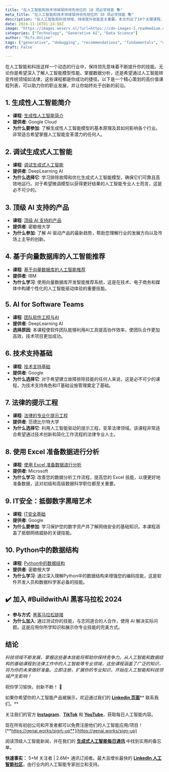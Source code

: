 ```yaml
---
title: "在人工智能和技术领域保持领先地位的 10 项必学技能 📚"
meta_title: "在人工智能和技术领域保持领先地位的 10 项必学技能 📚"
description: "在人工智能和科技领域，持续提升技能至关重要。本文列出了10个关键课程，包括生成性人工智能、调试技术、AI产品趋势、法律领域的提示工程等，旨在帮助专业人士掌握新技术，保持竞争力。这些课程涵盖从基础到专业的多种知识，适合不同背景的学习者，推动职业发展和创新。"
date: 2024-11-16T01:24:58Z
image: "https://images.weserv.nl/?url=https://cdn-images-1.readmedium.com/v2/resize:fit:800/0*uKN-KrOhsDhRrAjL"
categories: ["Technology", "Generative AI", "Data Science"]
author: "Rifx.Online"
tags: ["generative", "debugging", "recommendations", "fundamentals", "competitive"]
draft: False

---
```






在人工智能和科技这样一个动态的行业中，保持领先意味着不断提升你的技能。无论你是希望深入了解人工智能模型性能、掌握数据分析，还是希望通过人工智能转变传统领域如法律，这些课程都是你成功的捷径。以下是一个精心策划的高价值课程列表，可以助力你的职业发展，并让你始终处于创新的前沿。

## 1\. 生成性人工智能简介

* **课程**: [生成性人工智能简介](https://genai.works/courses/introduction-to-generative-ai-english)
* **提供者**: Google Cloud
* **为什么要参加**: 了解生成性人工智能模型的基本原理及其如何影响各个行业。非常适合希望掌握人工智能变革潜力的任何人。

## 2\. 调试生成式人工智能

* **课程**: [调试生成式人工智能](https://genai.works/courses/evaluating-and-debugging-generative-ai)
* **提供者**: DeepLearning AI
* **为什么选择它**: 学习排除故障和优化生成式人工智能模型，确保它们可靠且高效地运行。对于希望微调模型以获得更好结果的人工智能专业人士而言，这是必不可少的。

## 3\. 顶级 AI 支持的产品

* **课程**: [顶级 AI 支持的产品](https://genai.works/courses/top-100-best-selling-products-ai)
* **提供者**: 密歇根大学
* **为什么参加**: 了解 AI 驱动产品的最新趋势，帮助您理解行业的发展方向以及市场上主导的创新。

## 4\. 基于向量数据库的人工智能推荐

* **课程**: [基于向量数据库的人工智能推荐](https://genai.works/courses/vector-database-projects-ai-recommendation-systems)
* **提供者**: IBM
* **为什么学习**: 使用向量数据库开发智能推荐系统，这是在技术、电子商务和媒体中构建个性化的人工智能驱动体验的重要技能。

## 5\. AI for Software Teams

* **课程**: [团队软件工程与AI](https://genai.works/courses/team-software-engineering-with-ai)
* **提供者**: DeepLearning AI
* **选择原因**: 本课程使软件团队能够利用AI工具提高协作效率，使团队合作更加高效，技术项目更加成功。

## 6\. 技术支持基础

* **课程**: [技术支持基础](https://genai.works/courses/technical-support-fundamentals)
* **提供者**: Google
* **为什么选择它**: 对于希望建立故障排除技能的任何人来说，这是必不可少的课程，为技术支持角色和IT基础设施管理奠定了基础。

## 7\. 法律的提示工程

* **课程**: [法律的专业化提示工程](https://genai.works/courses/specialization-prompt-engineering-for-law)
* **提供者**: 范德比尔特大学
* **为什么选择它**: 利用人工智能驱动的提示工程，变革法律领域。该课程非常适合希望通过技术创新和简化工作流程的法律专业人士。

## 8\. 使用 Excel 准备数据进行分析

* **课程**: [使用 Excel 准备数据进行分析](https://genai.works/courses/preparing-data-for-analysis-using-microsoft-excel)
* **提供者**: Microsoft
* **为什么学习**: 改善您的数据分析工作流程，提高您的 Excel 技能，以便更好地准备数据，这对初级和高级数据科学职位都至关重要。

## 9\. IT安全：抵御数字黑暗艺术

* **课程**: [IT安全基础](https://lnkd.in/dTY2Vbih)
* **提供者**: Google
* **为什么要参加**: 学习保护您的数字资产并了解网络安全的基础知识。本课程涵盖了抵御网络威胁的关键技能。

## 10\. Python中的数据结构

* **课程**: [Python中的数据结构](https://genai.works/courses/data-structures-in-python)
* **提供者**: 密歇根大学
* **为什么学习**: 通过深入理解Python中的数据结构来增强您的编码技能，这是软件开发人员和数据科学家必备的技能。

## ✔️ 加入 \#BuildwithAI 黑客马拉松 2024

* **参与方式**: [黑客马拉松链接](https://lnkd.in/dsapprp4)
* **为什么加入**: 通过测试你的技能，与志同道合的人合作，使用 AI 解决实际问题。这是应用你所学知识和展示你专业技能的完美方式。

## 结论

*科技领域不断发展，掌握这些基本技能将帮助你保持竞争力。从人工智能和数据结构的基础课程到法律工作中的人工智能等专业领域，这些课程涵盖了广泛的知识，将为你的未来做好准备。立即注册，扩展你的专业知识，开始在人工智能和科技领域产生影响！*

祝你学习愉快，创新不断！ 🚀

如果你希望你的人工智能产品被展示，欢迎通过我们的 [**Linkedin 页面**](https://www.linkedin.com/company/genai-works/)** 联系我们。**

关注我们的官方 [**Instagram**](https://www.instagram.com/generativeai_official/?igsh=Zjc3NGU5N2ticzZ6)、[**TikTok**](https://www.tiktok.com/@generative_ai_official?_t=8kqDA0pyrC6&_r=1) 和 [**YouTube**](https://www.youtube.com/@generative.ai.official)，获取每日人工智能内容。

现在所有初创公司和开发者都可以免费注册他们的人工智能应用/项目！ [**https://genai.works/sign\-up**](https://genai.works/sign-up)

阅读顶级人工智能新闻，并在我们的 [**生成式人工智能每日通讯**](https://newsletter.genai.works/subscribe) 中找到实用的备忘单。

**快速事实：** 5\+M 关注者 \| 2\.6M\+ 通讯订阅者。最大且增长最快的 [**LinkedIn 人工智能社区**](https://www.linkedin.com/company/genai-works/)，由行业内的人工智能专家创立和支持。

